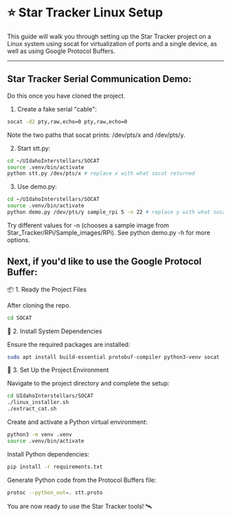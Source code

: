 # ⭐ Star Tracker Linux Setup

This guide will walk you through setting up the Star Tracker project on a Linux system using socat for virtualization of ports and a single device, as well as using Google Protocol Buffers.

---


## Star Tracker Serial Communication Demo:
Do this once you have cloned the project.

1. Create a fake serial "cable":
```bash
socat -d2 pty,raw,echo=0 pty,raw,echo=0
```

Note the two paths that socat prints: /dev/pts/x and /dev/pts/y.

2. Start stt.py:
```bash
cd ~/UIdahoInterstellars/SOCAT
source .venv/bin/activate
python stt.py /dev/pts/x # replace x with what socat returned
```

3. Use demo.py:
```bash
cd ~/UIdahoInterstellars/SOCAT
source .venv/bin/activate
python demo.py /dev/pts/y sample_rpi 5 -n 22 # replace y with what socat returned
```

Try different values for -n (chooses a sample image from Star_Tracker/RPi/Sample_images/RPi). See python demo.py -h for more options.

## Next, if you'd like to use the Google Protocol Buffer: 
📦 1. Ready the Project Files

After cloning the repo.

```bash
cd SOCAT
```

🔧 2. Install System Dependencies

Ensure the required packages are installed:
```bash
sudo apt install build-essential protobuf-compiler python3-venv socat
```
🚀 3. Set Up the Project Environment

Navigate to the project directory and complete the setup:
```bash
cd UIdahoInterstellars/SOCAT
./linux_installer.sh
./extract_cat.sh
```
Create and activate a Python virtual environment:
```bash
python3 -m venv .venv
source .venv/bin/activate
```
Install Python dependencies:
```bash
pip install -r requirements.txt
```
Generate Python code from the Protocol Buffers file:
```bash
protoc --python_out=. stt.proto
```
You are now ready to use the Star Tracker tools! 🛰️
